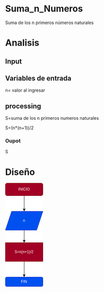# Suma_n_Numeros
Suma de los n primeros números naturales

# Analisis

## Input


## Variables de entrada
n= valor al ingresar


## processing
S=suma de los n primeros numeros naturales

S=(n*(n+1))/2
### Oupot
S

# Diseño
![diagramadeflujo](diagramasnn.png)
